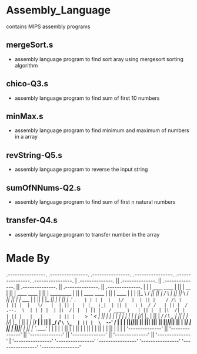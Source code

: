 # Assembly_Language
contains MIPS assembly programs 

## mergeSort.s
* assembly language program to find sort aray using mergesort sorting algorithm

## chico-Q3.s
* assembly language program to find sum of first 10 numbers

## minMax.s
* assembly language program to find minimum and maximum of numbers in a array

## revString-Q5.s
* assembly language program to reverse the input string

## sumOfNNums-Q2.s
* assembly language program to find sum of first n natural numbers

## transfer-Q4.s
* assembly language program to transfer number in the array



# Made By
 .----------------.  .----------------.  .----------------.  .----------------.  .----------------.  .----------------. 
| .--------------. || .--------------. || .--------------. || .--------------. || .--------------. || .--------------. |
| | ____    ____ | || |      __      | || | ____    ____ | || |  _________   | || |  ____  ____  | || |     ____     | |
| ||_   \  /   _|| || |     /  \     | || ||_   \  /   _|| || | |_   ___  |  | || | |_  _||_  _| | || |   .'    `.   | |
| |  |   \/   |  | || |    / /\ \    | || |  |   \/   |  | || |   | |_  \_|  | || |   \ \  / /   | || |  /  .--.  \  | |
| |  | |\  /| |  | || |   / ____ \   | || |  | |\  /| |  | || |   |  _|  _   | || |    > `' <    | || |  | |    | |  | |
| | _| |_\/_| |_ | || | _/ /    \ \_ | || | _| |_\/_| |_ | || |  _| |___/ |  | || |  _/ /'`\ \_  | || |  \  `--'  /  | |
| ||_____||_____|| || ||____|  |____|| || ||_____||_____|| || | |_________|  | || | |____||____| | || |   `.____.'   | |
| |              | || |              | || |              | || |              | || |              | || |              | |
| '--------------' || '--------------' || '--------------' || '--------------' || '--------------' || '--------------' |
 '----------------'  '----------------'  '----------------'  '----------------'  '----------------'  '----------------' 


